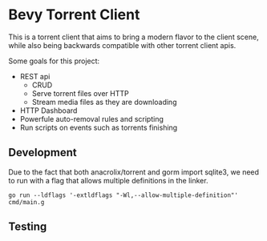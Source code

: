# Bevy Torrent Client

This is a torrent client that aims to bring a modern flavor to the client scene, while also being backwards compatible with other torrent client apis.

Some goals for this project:

- REST api 
  - CRUD
  - Serve torrent files over HTTP
  - Stream media files as they are downloading
- HTTP Dashboard
- Powerfule auto-removal rules and scripting
- Run scripts on events such as torrents finishing

## Development

Due to the fact that both anacrolix/torrent and gorm import sqlite3, we need to run with a flag that allows multiple definitions in the linker.

```
go run --ldflags '-extldflags "-Wl,--allow-multiple-definition"' cmd/main.g
```

## Testing
